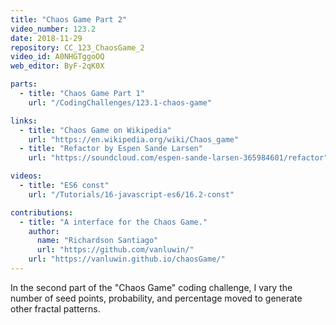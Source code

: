 ```yaml
---
title: "Chaos Game Part 2"
video_number: 123.2
date: 2018-11-29
repository: CC_123_ChaosGame_2
video_id: A0NHGTggoOQ
web_editor: ByF-2qK0X

parts:
  - title: "Chaos Game Part 1"
    url: "/CodingChallenges/123.1-chaos-game"

links:
  - title: "Chaos Game on Wikipedia"
    url: "https://en.wikipedia.org/wiki/Chaos_game"
  - title: "Refactor by Espen Sande Larsen"
    url: "https://soundcloud.com/espen-sande-larsen-365984601/refactor"

videos:
  - title: "ES6 const"
    url: "/Tutorials/16-javascript-es6/16.2-const"

contributions:
  - title: "A interface for the Chaos Game."
    author:
      name: "Richardson Santiago"
      url: "https://github.com/vanluwin/"
    url: "https://vanluwin.github.io/chaosGame/"
---
```


In the second part of the "Chaos Game" coding challenge, I vary the number of seed points, probability, and percentage moved to generate other fractal patterns.
